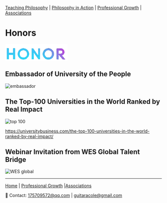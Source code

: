 [Teaching Philosophy](./philosophya.md) | [Philosophy in Action](./teachingandlearning1.md) | [Professional Growth](./professional.md) | [Associations](./associations.md)

# Honors

<img src="honor s.gif" align="center"/>

## Embassador of University of the People

![embassador](https://user-images.githubusercontent.com/109213222/186562784-f144857f-ff2c-4e7f-9e97-8f100fc664a5.JPG)

## The Top-100 Universities in the World Ranked by Real Impact

![top 100](https://user-images.githubusercontent.com/109213222/184063342-51da60a8-5bda-48d6-8528-e6918369929e.JPG)

<https://universitybusiness.com/the-top-100-universities-in-the-world-ranked-by-real-impact/>

## Webinar Invitation from WES Global Talent Bridge

![WES global](https://user-images.githubusercontent.com/109213222/185920913-5df7c463-cf0d-4f89-97a5-edae348767d1.JPG)

---

 [Home](./README.md) | [Professional Growth](./professional.md) |[Associations](./associations.md)

 📧 Contact:
<175709572@qq.com> | <guitaracole@gmail.com>
